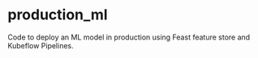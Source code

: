 # production_ml

Code to deploy an ML model in production using Feast feature store and Kubeflow Pipelines. 